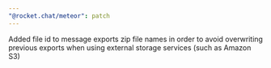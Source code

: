 ```yaml
---
"@rocket.chat/meteor": patch
---
```


Added file id to message exports zip file names in order to avoid overwriting previous exports when using external storage services (such as Amazon S3)
